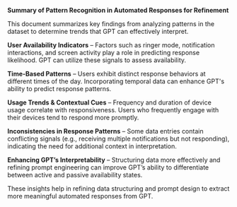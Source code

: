 **Summary of Pattern Recognition in Automated Responses for Refinement** 

This document summarizes key findings from analyzing patterns in the dataset to determine trends that GPT can effectively interpret.

**User Availability Indicators** – Factors such as ringer mode, notification interactions, and screen activity play a role in predicting response likelihood. GPT can utilize these signals to assess availability.

**Time-Based Patterns** – Users exhibit distinct response behaviors at different times of the day. Incorporating temporal data can enhance GPT's ability to predict response patterns.

**Usage Trends & Contextual Cues** – Frequency and duration of device usage correlate with responsiveness. Users who frequently engage with their devices tend to respond more promptly.

**Inconsistencies in Response Patterns** – Some data entries contain conflicting signals (e.g., receiving multiple notifications but not responding), indicating the need for additional context in interpretation.

**Enhancing GPT’s Interpretability** – Structuring data more effectively and refining prompt engineering can improve GPT’s ability to differentiate between active and passive availability states.

These insights help in refining data structuring and prompt design to extract more meaningful automated responses from GPT.


